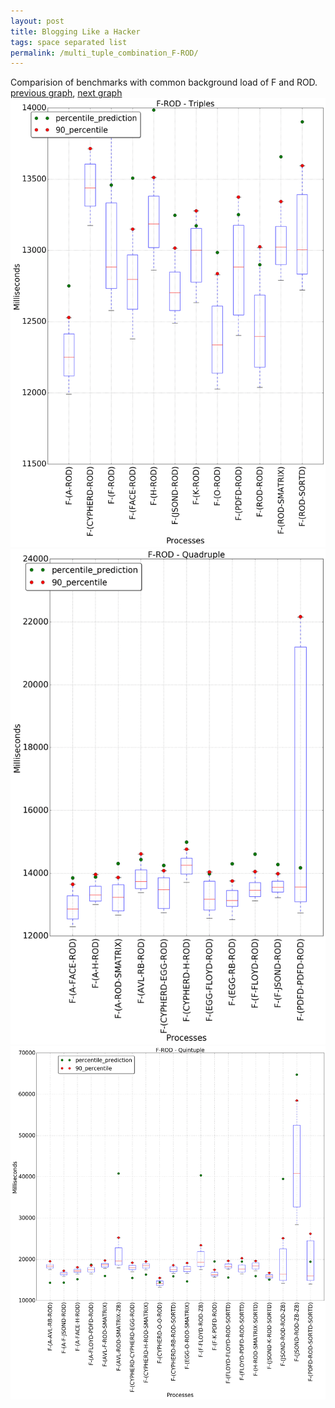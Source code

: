 ```yaml
---
layout: post
title: Blogging Like a Hacker
tags: space separated list
permalink: /multi_tuple_combination_F-ROD/
---
```


Comparision of benchmarks with common background load of F and ROD.
[previous graph](../multi_tuple_combination_F-RB/), [next graph](../multi_tuple_combination_F-SMATRIX/)
![graph figure](./images/triple/F/F-ROD_box.png)![graph figure](./images/quadruple/F/F-ROD_box.png)![graph figure](./images/quintuple/F/F-ROD_box.png)